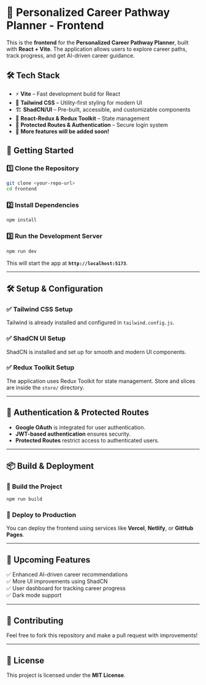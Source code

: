 # 🚀 Personalized Career Pathway Planner - Frontend  

This is the **frontend** for the **Personalized Career Pathway Planner**, built with **React + Vite**. The application allows users to explore career paths, track progress, and get AI-driven career guidance.

## 🛠️ Tech Stack  

- ⚡ **Vite** – Fast development build for React  
- 🎨 **Tailwind CSS** – Utility-first styling for modern UI  
- 🏗 **ShadCN/UI** – Pre-built, accessible, and customizable components  
- 🏪 **React-Redux & Redux Toolkit** – State management  
- 🔐 **Protected Routes & Authentication** – Secure login system  
- 🌟 **More features will be added soon!**  


## 🚀 Getting Started  

### 1️⃣ **Clone the Repository**  
```sh
git clone <your-repo-url>
cd frontend
```

### 2️⃣ **Install Dependencies**  
```sh
npm install
```

### 3️⃣ **Run the Development Server**  
```sh
npm run dev
```
This will start the app at **`http://localhost:5173`**.

---

## 🛠️ Setup & Configuration  

### ✅ **Tailwind CSS Setup**  
Tailwind is already installed and configured in `tailwind.config.js`.  

### ✅ **ShadCN UI Setup**  
ShadCN is installed and set up for smooth and modern UI components.

### ✅ **Redux Toolkit Setup**  
The application uses Redux Toolkit for state management. Store and slices are inside the `store/` directory.

---

## 🔐 Authentication & Protected Routes  
- **Google OAuth** is integrated for user authentication.
- **JWT-based authentication** ensures security.
- **Protected Routes** restrict access to authenticated users.

---

## 📦 Build & Deployment  

### 🔨 **Build the Project**  
```sh
npm run build
```

### 🚀 **Deploy to Production**  
You can deploy the frontend using services like **Vercel**, **Netlify**, or **GitHub Pages**.

---

## 📌 Upcoming Features  
✅ Enhanced AI-driven career recommendations  
✅ More UI improvements using ShadCN  
✅ User dashboard for tracking career progress  
✅ Dark mode support  

---

## 🤝 Contributing  
Feel free to fork this repository and make a pull request with improvements!  

---

## 📜 License  
This project is licensed under the **MIT License**.  

